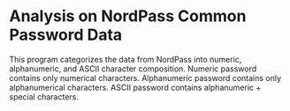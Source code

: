 # Analysis on NordPass Common Password Data

This program categorizes the data from NordPass into numeric, alphanumeric, and ASCII character composition.
Numeric password contains only numerical characters.
Alphanumeric password contains only alphanumerical characters.
ASCII password contains alphanumeric + special characters.
